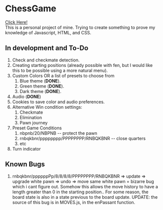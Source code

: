 # ChessGame
[Click Here!](https://phinziegler.github.io/ChessGame/)<br>
This is a personal project of mine. Trying to create something to prove my knowledge of Javascript, HTML, and CSS.

## In development and To-Do
1. Check and checkmate detection. 
2. Creating starting positions (already possible with fen, but I would like this to be possible using a more natural menu).
3. Custom Colors OR a list of presets to choose from
    1. Blue theme (**DONE**).
    2. Green theme (**DONE**).
    3. Dark theme (**DONE**).
4. Audio (**DONE**)
5. Cookies to save color and audio preferences.
6. Alternative Win condition settings:
    1. Checkmate
    2. Elimination
    3. Pawn journey
7. Preset Game Conditions
    1. nbpnb/20/NBPNB -- protect the pawn
    2. rnbqkbnr/pppppppp/PPPPPPPP/RNBQKBNR -- close quarters
    3. etc
8. Turn indicator

## Known Bugs
1. rnbqkbnr/ppppppPp/8/8/8/8/PPPPPPPP/RNBQKBNR => update => upgrade white pawn => undo => move same white pawn = bizarre bug which i cant figure out. Somehow this allows the move history to have a length greater than 0 in the starting position.. For some reason, the board state is also in a state previous to the board update.
    UPDATE: the source of this bug is in MOVES.js, in the enPassant function. 

